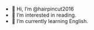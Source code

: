 - 👋 Hi, I’m @hairpincut2016
- 👀 I’m interested in reading.
- 🌱 I’m currently learning English.

<!---
hairpincut2016/hairpincut2016 is a ✨ special ✨ repository because its `README.md` (this file) appears on your GitHub profile.
You can click the Preview link to take a look at your changes.
--->
